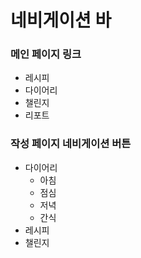 # 네비게이션 바
### 메인 페이지 링크
  - 레시피
  - 다이어리
  - 챌린지
  - 리포트
### 작성 페이지 네비게이션 버튼
  - 다이어리
    - 아침
    - 점심
    - 저녁
    - 간식
  - 레시피
  - 챌린지
